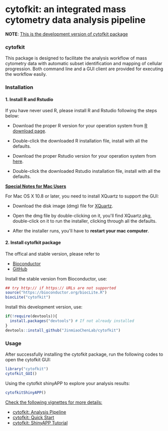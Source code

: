 cytofkit: an integrated mass cytometry data analysis pipeline
============

**NOTE**: <u>This is the development version of cytofkit package</u>

### cytofkit

This package is designed to facilitate the analysis workflow of mass cytometry data with automatic subset identification and mapping of cellular progression. Both command line and a GUI client are provided for executing the workflow easily.

### Installation

#### 1. Install R and Rstudio

If you have never used R, please install R and Rstudio following the steps below:

- Download the proper R version for your operation system from [R download page](http://cran.stat.nus.edu.sg).

- Double-click the downloaded R installation file, install with all the defaults.

- Download the proper Rstudio version for your operation system from [here](https://www.rstudio.com/products/rstudio/download/).

- Double-click the downloaded Rstudio installation file, install with all the defaults.


<u>**Special Notes for Mac Users**</u>

For Mac OS X 10.8 or later, you need to install XQuartz to support the GUI:

* Download the disk image (dmg) file for [XQuartz](http://xquartz.macosforge.org).

* Open the dmg file by double-clicking on it, you'll find XQuartz.pkg, double-click on it to run the installer, clicking through all the defaults.

* After the installer runs, you'll have to **restart your mac computer**.


#### 2. Install cytofkit package

The offical and stable version, please refer to 

- [Bioconductor](https://www.bioconductor.org/packages/cytofkit/)
- [GitHub](https://github.com/JinmiaoChenLab/cytofkit)

Install the stable version from Bioconductor, use:

``` r
## try http:// if https:// URLs are not supported
source("https://bioconductor.org/biocLite.R")
biocLite("cytofkit")
```

Install this development version, use:

``` r
if(!require(devtools)){
  install.packages("devtools") # If not already installed
}
devtools::install_github("JinmiaoChenLab/cytofkit")
```

### Usage

After successfully installing the cytofkit package, run the following codes to open the cytofkit GUI:

``` r
library("cytofkit")
cytofkit_GUI()
```

Using the cytofkit shinyAPP to explore your analysis results:

``` r
cytofkitShinyAPP()
```

<u>Check the following vignettes for more details:</u>

- [cytofkit: Analysis Pipeline](https://www.bioconductor.org/packages/release/bioc/vignettes/cytofkit/inst/doc/cytofkit_workflow.html)    
- [cytofkit: Quick Start](https://www.bioconductor.org/packages/release/bioc/vignettes/cytofkit/inst/doc/cytofkit_example.html)   
- [cytofkit: ShinyAPP Tutorial](https://www.bioconductor.org/packages/release/bioc/vignettes/cytofkit/inst/doc/cytofkit_shinyAPP.html)    




